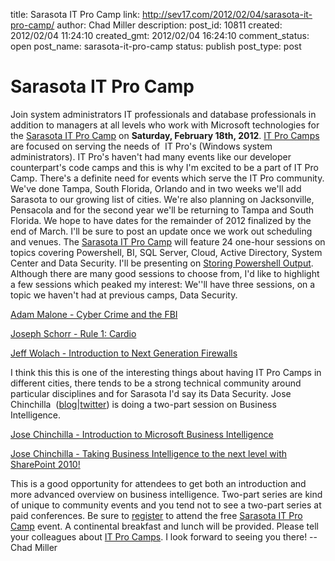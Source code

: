 title: Sarasota IT Pro Camp
link: http://sev17.com/2012/02/04/sarasota-it-pro-camp/
author: Chad Miller
description: 
post_id: 10811
created: 2012/02/04 11:24:10
created_gmt: 2012/02/04 16:24:10
comment_status: open
post_name: sarasota-it-pro-camp
status: publish
post_type: post

# Sarasota IT Pro Camp

Join system administrators IT professionals and database professionals in addition to managers at all levels who work with Microsoft technologies for the [Sarasota IT Pro Camp](http://itprocamp.com/sarasota) on **Saturday, February 18th, 2012**. [IT Pro Camps](http://itprocamp.com/) are focused on serving the needs of  IT Pro's (Windows system administrators). IT Pro's haven't had many events like our developer counterpart's code camps and this is why I'm excited to be a part of IT Pro Camp. There's a definite need for events which serve the IT Pro community. We've done Tampa, South Florida, Orlando and in two weeks we'll add Sarasota to our growing list of cities. We're also planning on Jacksonville, Pensacola and for the second year we'll be returning to Tampa and South Florida. We hope to have dates for the remainder of 2012 finalized by the end of March. I'll be sure to post an update once we work out scheduling and venues. The [Sarasota IT Pro Camp](http://itprocamp.com/sarasota) will feature 24 one-hour sessions on topics covering Powershell, BI, SQL Server, Cloud, Active Directory, System Center and Data Security. I'll be presenting on [Storing Powershell Output](http://itprocamp.com/sarasota/sessions/?session=mp5gmb). Although there are many good sessions to choose from, I'd like to highlight a few sessions which peaked my interest: We''ll have three sessions, on a topic we haven't had at previous camps, Data Security. 

[Adam Malone - Cyber Crime and the FBI](http://itprocamp.com/sarasota/sessions/?session=1z7lg3)

[Joseph Schorr - Rule 1: Cardio](http://itprocamp.com/sarasota/sessions/?session=rglpy3)

[Jeff Wolach - Introduction to Next Generation Firewalls](http://itprocamp.com/sarasota/sessions/?session=gky8ff)

I think this this is one of the interesting things about having IT Pro Camps in different cities, there tends to be a strong technical community around particular disciplines and for Sarasota I'd say its Data Security. Jose Chinchilla  ([blog](http://www.sqljoe.com)|[twitter](http://twitter.com/SQLJoe)) is doing a two-part session on Business Intelligence. 

[Jose Chinchilla - Introduction to Microsoft Business Intelligence](http://itprocamp.com/sarasota/sessions/?session=7c3ddk)

[Jose Chinchilla - Taking Business Intelligence to the next level with SharePoint 2010!](http://itprocamp.com/sarasota/sessions/?session=mrrbry)

This is a good opportunity for attendees to get both an introduction and more advanced overview on business intelligence. Two-part series are kind of unique to community events and you tend not to see a two-part series at paid conferences. Be sure to [register](http://itprocamp.com/sarasota/register-now/) to attend the free [Sarasota IT Pro Camp](http://itprocamp.com/sarasota) event. A continental breakfast and lunch will be provided. Please tell your colleagues about [IT Pro Camps](http://itprocamp.com/). I look forward to seeing you there! \--Chad Miller